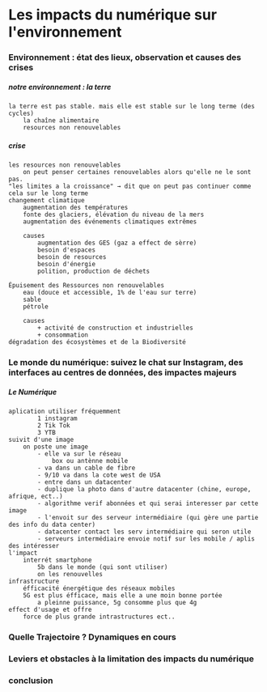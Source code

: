 # Les impacts du numérique sur l'environnement

### Environnement : état des lieux, observation et causes des crises

##### notre environnement : la terre
	la terre est pas stable. mais elle est stable sur le long terme (des cycles)
		la chaîne alimentaire
		resources non renouvelables
##### crise
	les resources non renouvelables
		on peut penser certaines renouvelables alors qu'elle ne le sont pas.
	"les limites a la croissance" → dit que on peut pas continuer comme cela sur le long terme
	changement climatique
		augmentation des températures
		fonte des glaciers, élévation du niveau de la mers
		augmentation des événements climatiques extrêmes
		
		causes
			augmentation des GES (gaz a effect de sèrre)
			besoin d'espaces
			besoin de resources
			besoin d'énergie
			polition, production de déchets
			
	Épuisement des Ressources non renouvelables
		eau (douce et accessible, 1% de l'eau sur terre)
		sable
		pétrole
		
		causes
			+ activité de construction et industrielles
			+ consommation
	dégradation des écosystèmes et de la Biodiversité
### Le monde du numérique: suivez le chat sur Instagram, des interfaces au centres de données, des impactes majeurs
##### Le Numérique
	aplication utiliser fréquemment
			1 instagram
			2 Tik Tok
			3 YTB
	suivit d'une image
		on poste une image
			- elle va sur le réseau
				box ou antènne mobile
			- va dans un cable de fibre
			- 9/10 va dans la cote west de USA
			- entre dans un datacenter
			- duplique la photo dans d'autre datacenter (chine, europe, afrique, ect..)
			- algorithme verif abonnées et qui serai interesser par cette image
			- l'envoit sur des serveur intermédiaire (qui gère une partie des info du data center)
			- datacenter contact les serv intermédiaire qui seron utile
			- serveurs intermédiaire envoie notif sur les mobile / aplis des intéresser
	l'impact
		interrét smartphone
			5b dans le monde (qui sont utiliser)
			on les renouvelles
	infrastructure
		éfficacité énergétique des réseaux mobiles
		5G est plus éfficace, mais elle a une moin bonne portée
			a pleinne puissance, 5g consomme plus que 4g
	effect d'usage et offre
		force de plus grande intrastructures ect..
	
### Quelle Trajectoire ? Dynamiques en cours

### Leviers et obstacles à la limitation des impacts du numérique

### conclusion